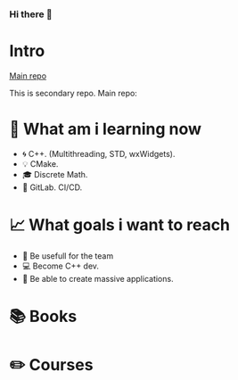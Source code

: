 ### Hi there 👋

# Intro
[Main repo](https://github.com/eduAlexandrPirogov)
 
This is secondary repo. Main repo: 

# 📘 What am i learning now
- 🌀 C++. (Multithreading, STD, wxWidgets).
- 💡 CMake.
- 🎓 Discrete Math.
- 🚚 GitLab. CI/CD.

# 📈 What goals i want to reach
- 💯 Be usefull for the team
- 💻 Become C++ dev.
- 🚀 Be able to create massive applications. 

# 📚 Books

# ✏️ Courses
<!--
**eduAlexandrPirogov/eduAlexandrPirogov** is a ✨ _special_ ✨ repository because its `README.md` (this file) appears on your GitHub profile.

Here are some ideas to get you started:

- 🔭 I’m currently working on ...
- 🌱 I’m currently learning ...
- 👯 I’m looking to collaborate on ...
- 🤔 I’m looking for help with ...
- 💬 Ask me about ...
- 📫 How to reach me: ...
- 😄 Pronouns: ...
- ⚡ Fun fact: ...
-->
